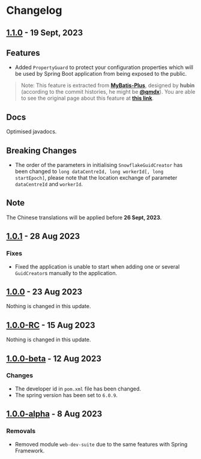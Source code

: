 # Changelog

## [1.1.0](https://github.com/CodeCraftersCN/jdevkit/releases/tag/v1.1.0) - **19 Sept, 2023**

## Features

- Added `PropertyGuard` to protect your configuration properties which will be used by Spring Boot application from being exposed to the public.
> Note:
> This feature is extracted from [**MyBatis-Plus**](https://github.com/baomidou/mybatis-plus), designed by **hubin** (according to the commit histories, he might be [**@qmdx**](https://github.com/qmdx)).
> You are able to see the original page about this feature at [**this link**](https://baomidou.com/pages/e0a5ce/).

## Docs

Optimised javadocs.

## Breaking Changes

- The order of the parameters in initialising `SnowflakeGuidCreator` has been changed to `long dataCentreId, long workerId[, long startEpoch]`, please note that the location exchange of parameter `dataCentreId` and `workerId`.

## Note

The Chinese translations will be applied before **26 Sept, 2023**.

## [1.0.1](https://github.com/CodeCraftersCN/jdevkit/releases/tag/v1.0.1) - 28 Aug 2023

### Fixes

- Fixed the application is unable to start when adding one or several `GuidCreator`s manually to the application.

## [1.0.0](https://github.com/CodeCraftersCN/jdevkit/releases/tag/v1.0.0) - 23 Aug 2023

Nothing is changed in this update.

## [1.0.0-RC](https://github.com/CodeCraftersCN/jdevkit/releases/tag/v1.0.0-RC) - 15 Aug 2023

Nothing is changed in this update.

## [1.0.0-beta](https://github.com/CodeCraftersCN/jdevkit/releases/tag/v1.0.0-beta) - 12 Aug 2023

### Changes

- The developer id in `pom.xml` file has been changed.
- The spring version has been set to `6.0.9`.

## [1.0.0-alpha](https://github.com/CodeCraftersCN/jdevkit/releases/tag/v1.0.0-alpha) - 8 Aug 2023

### Removals

- Removed module `web-dev-suite` due to the same features with Spring Framework.